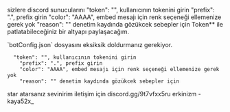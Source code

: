 sizlere discord sunucularını   "token": "", kullanıcının tokenini girin
    "prefix": ".", prefix girin
    "color": "AAAA", embed mesajı için renk seçeneği ellemenize gerek yok
    "reason": "" denetim kaydında gözükcek sebepler için Token** ile patlatabileceğiniz bir altyapı paylaşacağım.

\`botConfig.json\` dosyasını eksiksik doldurmanız gerekiyor.

```
  "token": "", kullanıcının tokenini girin
    "prefix": ".", prefix girin
    "color": "AAAA", embed mesajı için renk seçeneği ellemenize gerek yok
    "reason": "" denetim kaydında gözükcek sebepler için
```


star atarsanız sevinirim iletişim için discord.gg/9t7vfxx5ru
erkinizm - kaya52x_

